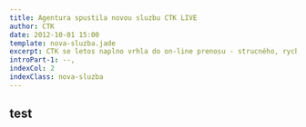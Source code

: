 ```yaml
---
title: Agentura spustila novou sluzbu CTK LIVE
author: CTK
date: 2012-10-01 15:00
template: nova-sluzba.jade
excerpt: CTK se letos naplno vrhla do on-line prenosu - strucného, rychlého a prubezného zpravodajství z vybranych vyznamnych událostí. Odberatelé je mohou vyuzít prímo k publikaci na internetu nebo jako podklad pro své vlastní on-line prenosy.
introPart-1: --,
indexCol: 2
indexClass: nova-sluzba
---
```



## test